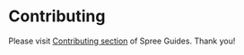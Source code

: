 # Contributing

Please visit [Contributing section](https://docs.spreecommerce.org/developer/contributing) of Spree Guides. Thank you!
